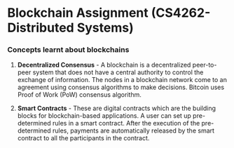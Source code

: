 # Blockchain Assignment (CS4262-Distributed Systems)

### Concepts learnt about blockchains

1. **Decentralized Consensus** - A blockchain is a decentralized peer-to-peer system that does not have a central authority to control the exchange of information. The nodes in a blockchain network come to an agreement using consensus algorithms to make decisions. Bitcoin uses Proof of Work (PoW) consensus algorithm.

2. **Smart Contracts** - These are digital contracts which are the building blocks for blockchain-based applications. A user can set up pre-determined rules in a smart contract. After the execution of the pre-determined rules, payments are automatically released by the smart contract to all the participants in the contract.